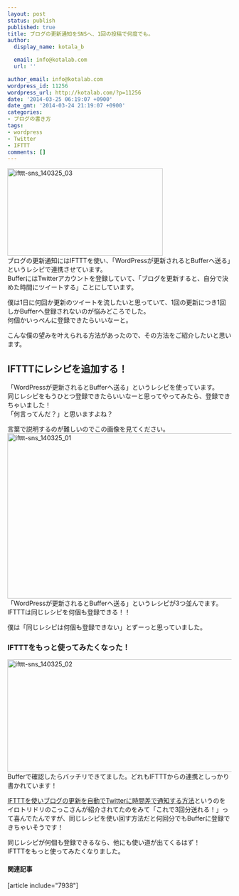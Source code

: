 ```yaml
---
layout: post
status: publish
published: true
title: ブログの更新通知をSNSへ、1回の投稿で何度でも。
author:
  display_name: kotala_b

  email: info@kotalab.com
  url: ''

author_email: info@kotalab.com
wordpress_id: 11256
wordpress_url: http://kotalab.com/?p=11256
date: '2014-03-25 06:19:07 +0900'
date_gmt: '2014-03-24 21:19:07 +0900'
categories:
- ブログの書き方
tags:
- wordpress
- Twitter
- IFTTT
comments: []
---
```

<p><img src="http://kotalab.com/wp-content/uploads/ifttt-sns_140325_03.jpg" alt="ifttt-sns_140325_03" width="349" height="197" class="alignnone size-full wp-image-11260" /><br />
ブログの更新通知にはIFTTTを使い、「WordPressが更新されるとBufferへ送る」というレシピで連携させています。<br />
BufferにはTwitterアカウントを登録していて、「ブログを更新すると、自分で決めた時間にツイートする」ことにしています。</p>
<p>僕は1日に何回か更新のツイートを流したいと思っていて、1回の更新につき1回しかBufferへ登録されないのが悩みどころでした。<br />
何個かいっぺんに登録できたらいいなーと。</p>
<p>こんな僕の望みを叶えられる方法があったので、その方法をご紹介したいと思います。<br />
<!--more--></p>
<h2>IFTTTにレシピを追加する！</h2>
<p>「WordPressが更新されるとBufferへ送る」というレシピを使っています。<br />
同じレシピをもうひとつ登録できたらいいなーと思ってやってみたら、登録できちゃいました！<br />
「何言ってんだ？」と思いますよね？</p>
<p>言葉で説明するのが難しいのでこの画像を見てください。<br />
<img src="http://kotalab.com/wp-content/uploads/ifttt-sns_140325_01-546x372.png" alt="ifttt-sns_140325_01" width="546" height="372" class="alignnone size-large wp-image-11257" /><br />
「WordPressが更新されるとBufferへ送る」というレシピが3つ並んでます。<br />
IFTTTは同じレシピを何個も登録できる！！</p>
<p><span class="b">僕は「同じレシピは何個も登録できない」とずーっと思っていました。</span></p>
<h3>IFTTTをもっと使ってみたくなった！</h3>
<p><img src="http://kotalab.com/wp-content/uploads/ifttt-sns_140325_02-546x253.png" alt="ifttt-sns_140325_02" width="546" height="253" class="alignnone size-large wp-image-11258" /><br />
Bufferで確認したらバッチリできてました。どれもIFTTTからの連携としっかり書かれています！</p>
<p><a href="http://iro-toridori.net/20140210/ifttt-buffer-autotweet/" target="_blank">IFTTTを使いブログの更新を自動でTwitterに時間差で通知する方法</a>というのをイロトリドリのこっこさんが紹介されてたのをみて「これで3回分送れる！」って喜んでたんですが、<span class="b">同じレシピを使い回す方法だと何回分でもBufferに登録できちゃいそう</span>です！</p>
<p>同じレシピが何個も登録できるなら、他にも使い道が出てくるはず！<br />
IFTTTをもっと使ってみたくなりました。</p>
<h4 class="rel">関連記事</h4>
<p>[article include="7938"]</p>

